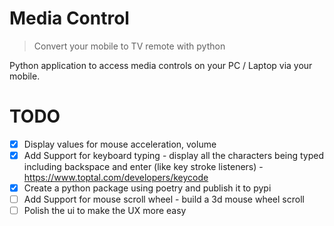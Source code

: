 # Media Control

> Convert your mobile to TV remote with python

Python application to access media controls on your PC / Laptop via your mobile.

# TODO

- [x] Display values for mouse acceleration, volume
- [x] Add Support for keyboard typing - display all the characters being typed including backspace and enter (like key stroke listeners) - https://www.toptal.com/developers/keycode
- [x] Create a python package using poetry and publish it to pypi
- [ ] Add Support for mouse scroll wheel - build a 3d mouse wheel scroll
- [ ] Polish the ui to make the UX more easy